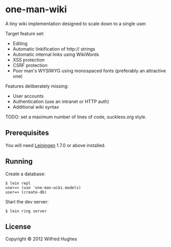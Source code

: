# one-man-wiki

A tiny wiki implementation designed to scale down to a single user.

Target feature set:

* Editing
* Automatic linkification of http:// strings
* Automatic internal links using WikiWords
* XSS protection
* CSRF protection
* Poor man's WYSIWYG using monospaced fonts (preferably an attractive one)

Features deliberately missing:

* User accounts
* Authentication (use an intranet or HTTP auth)
* Additional wiki syntax

TODO: set a maximum number of lines of code, suckless.org style.

## Prerequisites

You will need [Leiningen][1] 1.7.0 or above installed.

[1]: https://github.com/technomancy/leiningen

## Running

Create a database:

    $ lein repl
    user=> (use 'one-man-wiki.models)
    user=> (create-db)

Start the dev server:

    $ lein ring server

## License

Copyright © 2012 Wilfred Hughes
